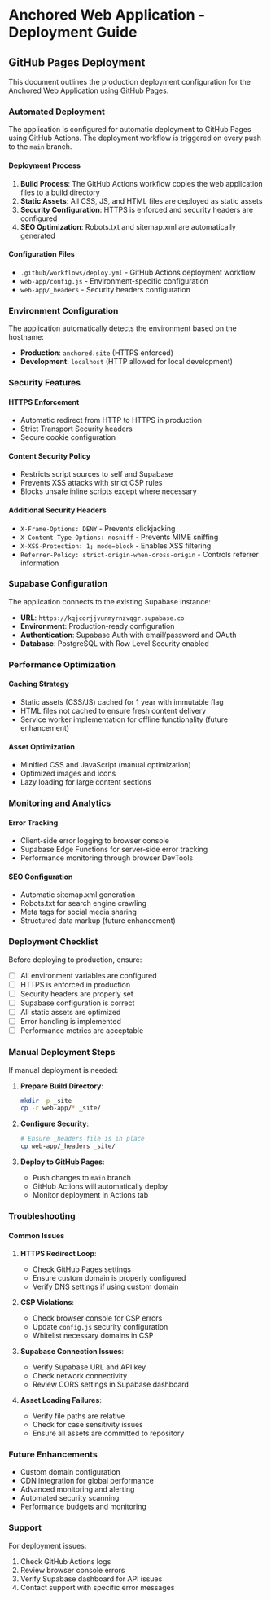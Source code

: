 # Anchored Web Application - Deployment Guide

## GitHub Pages Deployment

This document outlines the production deployment configuration for the Anchored Web Application using GitHub Pages.

### Automated Deployment

The application is configured for automatic deployment to GitHub Pages using GitHub Actions. The deployment workflow is triggered on every push to the `main` branch.

#### Deployment Process

1. **Build Process**: The GitHub Actions workflow copies the web application files to a build directory
2. **Static Assets**: All CSS, JS, and HTML files are deployed as static assets
3. **Security Configuration**: HTTPS is enforced and security headers are configured
4. **SEO Optimization**: Robots.txt and sitemap.xml are automatically generated

#### Configuration Files

- `.github/workflows/deploy.yml` - GitHub Actions deployment workflow
- `web-app/config.js` - Environment-specific configuration
- `web-app/_headers` - Security headers configuration

### Environment Configuration

The application automatically detects the environment based on the hostname:

- **Production**: `anchored.site` (HTTPS enforced)
- **Development**: `localhost` (HTTP allowed for local development)

### Security Features

#### HTTPS Enforcement
- Automatic redirect from HTTP to HTTPS in production
- Strict Transport Security headers
- Secure cookie configuration

#### Content Security Policy
- Restricts script sources to self and Supabase
- Prevents XSS attacks with strict CSP rules
- Blocks unsafe inline scripts except where necessary

#### Additional Security Headers
- `X-Frame-Options: DENY` - Prevents clickjacking
- `X-Content-Type-Options: nosniff` - Prevents MIME sniffing
- `X-XSS-Protection: 1; mode=block` - Enables XSS filtering
- `Referrer-Policy: strict-origin-when-cross-origin` - Controls referrer information

### Supabase Configuration

The application connects to the existing Supabase instance:
- **URL**: `https://kqjcorjjvunmyrnzvqgr.supabase.co`
- **Environment**: Production-ready configuration
- **Authentication**: Supabase Auth with email/password and OAuth
- **Database**: PostgreSQL with Row Level Security enabled

### Performance Optimization

#### Caching Strategy
- Static assets (CSS/JS) cached for 1 year with immutable flag
- HTML files not cached to ensure fresh content delivery
- Service worker implementation for offline functionality (future enhancement)

#### Asset Optimization
- Minified CSS and JavaScript (manual optimization)
- Optimized images and icons
- Lazy loading for large content sections

### Monitoring and Analytics

#### Error Tracking
- Client-side error logging to browser console
- Supabase Edge Functions for server-side error tracking
- Performance monitoring through browser DevTools

#### SEO Configuration
- Automatic sitemap.xml generation
- Robots.txt for search engine crawling
- Meta tags for social media sharing
- Structured data markup (future enhancement)

### Deployment Checklist

Before deploying to production, ensure:

- [ ] All environment variables are configured
- [ ] HTTPS is enforced in production
- [ ] Security headers are properly set
- [ ] Supabase configuration is correct
- [ ] All static assets are optimized
- [ ] Error handling is implemented
- [ ] Performance metrics are acceptable

### Manual Deployment Steps

If manual deployment is needed:

1. **Prepare Build Directory**:
   ```bash
   mkdir -p _site
   cp -r web-app/* _site/
   ```

2. **Configure Security**:
   ```bash
   # Ensure _headers file is in place
   cp web-app/_headers _site/
   ```

3. **Deploy to GitHub Pages**:
   - Push changes to `main` branch
   - GitHub Actions will automatically deploy
   - Monitor deployment in Actions tab

### Troubleshooting

#### Common Issues

1. **HTTPS Redirect Loop**:
   - Check GitHub Pages settings
   - Ensure custom domain is properly configured
   - Verify DNS settings if using custom domain

2. **CSP Violations**:
   - Check browser console for CSP errors
   - Update `config.js` security configuration
   - Whitelist necessary domains in CSP

3. **Supabase Connection Issues**:
   - Verify Supabase URL and API key
   - Check network connectivity
   - Review CORS settings in Supabase dashboard

4. **Asset Loading Failures**:
   - Verify file paths are relative
   - Check for case sensitivity issues
   - Ensure all assets are committed to repository

### Future Enhancements

- Custom domain configuration
- CDN integration for global performance
- Advanced monitoring and alerting
- Automated security scanning
- Performance budgets and monitoring

### Support

For deployment issues:
1. Check GitHub Actions logs
2. Review browser console errors
3. Verify Supabase dashboard for API issues
4. Contact support with specific error messages